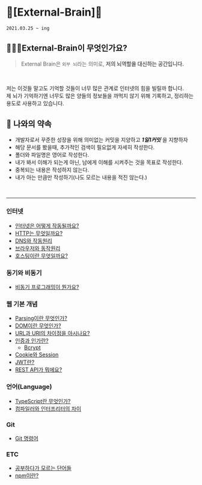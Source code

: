 # 🧠[External-Brain]🧠
`2021.03.25 ~ ing`
## 🙋🏻‍♂️External-Brain이 무엇인가요?
> External Brain은 `외부 뇌`라는 의미로, **저의 뇌역할을 대신하는 공간입니다.**<br>
<br>

저는 이것들 말고도 기억할 것들이 너무 많은 관계로 인터넷의 힘을 빌릴까 합니다.<br>
제 뇌가 기억하기엔 너무도 많은 양들의 정보들을 까먹지 않기 위해 기록하고, 정리하는 용도로 사용하고 있습니다.<br>


## 🤙 나와의 약속
- 개발자로서 꾸준한 성장을 위해 의미없는 커밋을 지양하고 ***1일1커밋*** 을 지향하자
- 해당 문서를 봤을때, 추가적인 검색이 필요없게 자세히 작성한다.
- 폴더와 파일명은 영어로 작성한다.
- 내가 봐서 이해가 되는게 아닌, 남에게 이해를 시켜주는 것을 목표로 작성한다.
- 중복되는 내용은 작성하지 않는다.
- 내가 아는 만큼만 작성하기(나도 모르는 내용을 적진 않는다.)
<br>

---
### 인터넷
- [인터넷은 어떻게 작동될까요?](Internet/internet/Internet.md)
- [HTTP는 무엇일까요?](Internet/HTTP/http.md)
- [DNS와 작동원리](Internet/DNS/DNS.md)
- [브라우저와 동작원리](Internet/Browser/Browser.md)
- [호스팅이란 무엇일까요?](Internet/Hosting/hosting.md)
### 동기와 비동기
- [비동기 프로그래밍이 뭔가요?](Async/Async.md)
### 웹 기본 개념
- [Parsing이란 무엇인가?](WEB/Parsing/Parsing.md)
- [DOM이란 무엇인가?](WEB/DOM/DOM.md)
- [URL과 URI의 차이점을 아시나요?](WEB/URI/uri.md)
- [인증과 인가란?](WEB/Auth/auth.md)
    - [Bcrypt](WEB/Auth/Bcrypt.md)
- [Cookie와 Session](WEB/Auth/Save_State/Cookie_Session.md)
- [JWT란?](WEB/Auth/Save_State/JWT.md)
- [REST API가 뭐에요?](WEB/API/REST.md)
### 언어(Language)
- [TypeScript란 무엇인가?](Language/TypeScript/typescript.md)
- [컴파일러와 인터프리터의 차이](Language/Translation/ITP_CMP.md)
### Git
- [Git 명령어](Git/git_command.md)
### ETC
- [공부하다가 모르는 단어들](ETC/ETC.md)
- [npm이란?](ETC/npm/npm.md)

